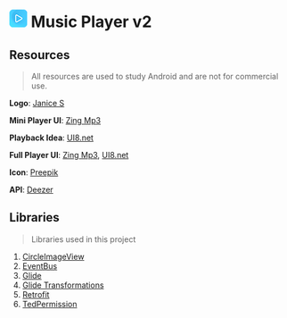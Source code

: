 # ![Image](https://github.com/albertkhang/Music-Player-v2/blob/develop/app/src/main/res/raw/ic_music_layer_v2.png) Music Player v2

## Resources
> All resources are used to study Android and are not for commercial use.

**Logo**: [Janice S](https://www.behance.net/gallery/47086193/App-Icon-Logo-Music-Player)

**Mini Player UI**: [Zing Mp3](https://play.google.com/store/apps/details?id=com.zing.mp3&hl=en)

**Playback Idea**: [UI8.net](https://www.behance.net/gallery/49533915/Music-Mobile-UI-Kit?tracking_source=search%7Cmusic%20player)

**Full Player UI**: [Zing Mp3](https://play.google.com/store/apps/details?id=com.zing.mp3&hl=en), [UI8.net](https://www.behance.net/gallery/49533915/Music-Mobile-UI-Kit)

**Icon**: [Preepik](https://www.freepik.com/free-vector/red-logo-play_1050323.htm#page=1&query=music%20player%20logo&position=2)

**API**: [Deezer](https://developers.deezer.com/api)

## Libraries
> Libraries used in this project

1. [CircleImageView](https://github.com/hdodenhof/CircleImageView)
2. [EventBus](https://github.com/greenrobot/EventBus)
3. [Glide](https://github.com/bumptech/glide)
4. [Glide Transformations](https://github.com/wasabeef/glide-transformations)
5. [Retrofit](https://github.com/square/retrofit)
6. [TedPermission](https://github.com/ParkSangGwon/TedPermission)
